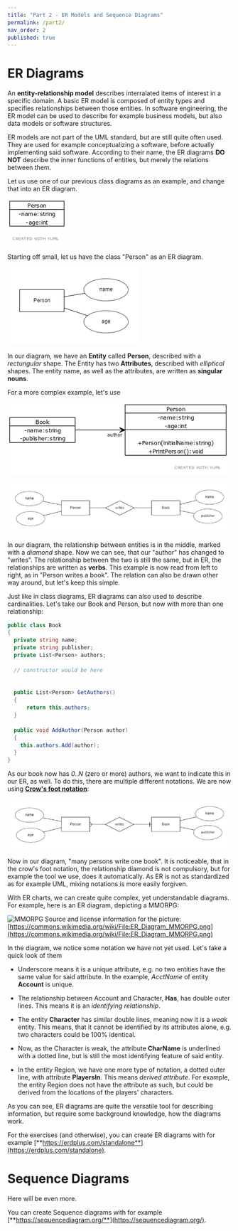 ```yaml
---
title: "Part 2 - ER Models and Sequence Diagrams"
permalink: /part2/
nav_order: 2
published: true
---
```


# ER Diagrams

An **entity-relationship model** describes interralated items of interest in a specific domain. A basic ER model is composed of entity types and specifies relationships between those entities. In software engineering, the ER model can be used to describe for example business models, but also data models or software structures.

ER models are not part of the UML standard, but are still quite often used. They are used for example conceptualizing a software, before actually implementing said software. According to their name, the ER diagrams **DO NOT** describe the inner functions of entities, but merely the relations between them.

Let us use one of our previous class diagrams as an example, and change that into an ER diagram.

![Person with name and age](https://github.com/centria/design-and-documentation/raw/master/assets/images/part1/classdiagram-person-name-age.png)

Starting off small, let us have the class "Person" as an ER diagram.

![ER Person with name and age](https://github.com/centria/design-and-documentation/raw/master/assets/images/part2/er_person.png)

In our diagram, we have an **Entity** called **Person**, described with a *rectungular* shape. The Entity has two **Attributes**, described with *elliptical* shapes. The entity name, as well as the attributes, are written as **singular nouns**.

For a more complex example, let's use

![Book](https://github.com/centria/design-and-documentation/raw/master/assets/images/part1/class-diagram-book-person-relation.png)


![ER Person writes book](https://github.com/centria/design-and-documentation/raw/master/assets/images/part2/er_person_book.png)

In our diagram, the relationship between entities is in the middle, marked with a *diamond* shape. Now we can see, that our "author" has changed to "writes". The relationship between the two is still the same, but in ER, the relationships are written as **verbs**. This example is now read from left to right, as in "Person writes a book". The relation can also be drawn other way around, but let's keep this simple.

Just like in class diagrams, ER diagrams can also used to describe cardinalities. Let's take our Book and Person, but now with more than one relationship:

```cs
public class Book 
{
  private string name;
  private string publisher;
  private List<Person> authors;

  // constructor would be here


  public List<Person> GetAuthors() 
  {
      return this.authors;
  }

  public void AddAuthor(Person author) 
  {
    this.authors.Add(author);
  }
}
```

As our book now has *0..N* (zero or more) authors, we want to indicate this in our ER, as well. To do this, there are multiple different notations. We are now using [**Crow's foot notation**](https://en.wikipedia.org/wiki/Entity%E2%80%93relationship_model#Crow's_foot_notation):


![ER Person writes book](https://github.com/centria/design-and-documentation/raw/master/assets/images/part2/er_persons_books.png)

Now in our diagram, "many persons write one book". It is noticeable, that in the crow's foot notation, the relationship diamond is not compulsory, but for example the tool we use, does it automatically. As ER is not as standardized as for example UML, mixing notations is more easily forgiven.

With ER charts, we can create quite complex, yet understandable diagrams. For example, here is an ER diagram, depicting a MMORPG:

![MMORPG](https://upload.wikimedia.org/wikipedia/commons/7/72/ER_Diagram_MMORPG.png)
Source and license information for the picture: [https://commons.wikimedia.org/wiki/File:ER_Diagram_MMORPG.png](https://commons.wikimedia.org/wiki/File:ER_Diagram_MMORPG.png)

In the diagram, we notice some notation we have not yet used. Let's take a quick look of them

* Underscore means it is a unique attribute, e.g. no two entities have the same value for said attribute. In the example, *AcctName* of entity **Account** is unique.

* The relationship between Account and Character, **Has**, has double outer lines. This means it is an *identifying relationship*.

* The entity **Character** has similar double lines, meaning now it is a *weak* entity. This means, that it cannot be identified by its attributes alone, e.g. two characters could be 100% identical.

* Now, as the Character is weak, the attribute **CharName** is underlined with a dotted line, but is still the most identifying feature of said entity.

* In the entity Region, we have one more type of notation, a dotted outer line, with attribute **PlayersIn**. This means *derived attribute*. For example, the entity Region does not have the attribute as such, but could be derived from the locations of the players' characters.

As you can see, ER diagrams are quite the versatile tool for describing information, but require some background knowledge, how the diagrams work.

For the exercises (and otherwise), you can create ER diagrams with for example [**https://erdplus.com/standalone**](https://erdplus.com/standalone).

# Sequence Diagrams

Here will be even more.

You can create Sequence diagrams with for example [**https://sequencediagram.org/**](https://sequencediagram.org/).
